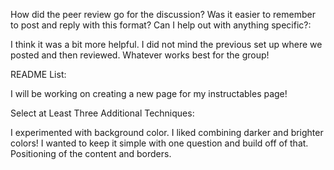 How did the peer review go for the discussion? Was it easier to remember to post and reply with this format? Can I help out with anything specific?:

I think it was a bit more helpful. I did not mind the previous set up where we posted and then reviewed. Whatever works best for the group!

README List:

I will be working on creating a new page for my instructables page!

Select at Least Three Additional Techniques:

I experimented with background color. I liked combining darker and brighter colors! I wanted to keep it simple with one question and build off of that. Positioning of the content and borders.
